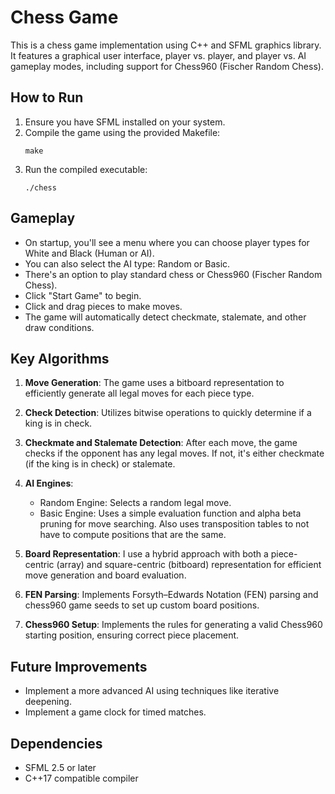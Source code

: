# Chess Game

This is a chess game implementation using C++ and SFML graphics library. It features a graphical user interface, player vs. player, and player vs. AI gameplay modes, including support for Chess960 (Fischer Random Chess).

## How to Run

1. Ensure you have SFML installed on your system.
2. Compile the game using the provided Makefile:
   ```
   make
   ```
3. Run the compiled executable:
   ```
   ./chess
   ```

## Gameplay

- On startup, you'll see a menu where you can choose player types for White and Black (Human or AI).
- You can also select the AI type: Random or Basic.
- There's an option to play standard chess or Chess960 (Fischer Random Chess).
- Click "Start Game" to begin.
- Click and drag pieces to make moves.
- The game will automatically detect checkmate, stalemate, and other draw conditions.

## Key Algorithms

1. **Move Generation**: The game uses a bitboard representation to efficiently generate all legal moves for each piece type.

2. **Check Detection**: Utilizes bitwise operations to quickly determine if a king is in check.

3. **Checkmate and Stalemate Detection**: After each move, the game checks if the opponent has any legal moves. If not, it's either checkmate (if the king is in check) or stalemate.

4. **AI Engines**:
   - Random Engine: Selects a random legal move.
   - Basic Engine: Uses a simple evaluation function and alpha beta pruning for move searching. Also uses transposition tables to not have to compute positions that are the same.

5. **Board Representation**: I use a hybrid approach with both a piece-centric (array) and square-centric (bitboard) representation for efficient move generation and board evaluation.

6. **FEN Parsing**: Implements Forsyth–Edwards Notation (FEN) parsing and chess960 game seeds to set up custom board positions.

7. **Chess960 Setup**: Implements the rules for generating a valid Chess960 starting position, ensuring correct piece placement. 

## Future Improvements

- Implement a more advanced AI using techniques like iterative deepening.
- Implement a game clock for timed matches.

## Dependencies

- SFML 2.5 or later
- C++17 compatible compiler

